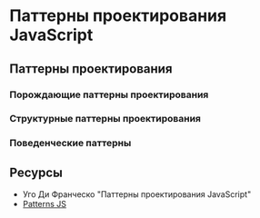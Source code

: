 # Паттерны проектирования JavaScript

## Паттерны проектирования

### Порождающие паттерны проектирования

### Структурные паттерны проектирования

### Поведенческие паттерны

## Ресурсы

* Уго Ди Франческо "Паттерны проектирования JavaScript"
* [Patterns JS](https://www.patterns.dev/#patterns)